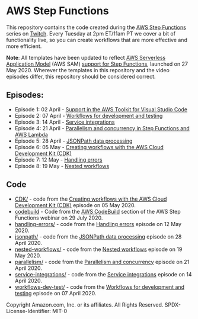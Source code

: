 # AWS Step Functions

This repository contains the code created during the [AWS Step Functions][step-functions] series on [Twitch][twitch]. Every Tuesday at 2pm ET/11am PT we cover a bit of functionality live, so you can create workflows that are more effective and more efficient.

**Note**: All templates have been updated to reflect [AWS Serverless Application Model][sam] (AWS SAM) [support for Step Functions][sam-step-functions-support], launched on 27 May 2020. Wherever the templates in this repository and the video episodes differ, this repository should be considered correct.

## Episodes:

* Episode 1: 02 April - [Support in the AWS Toolkit for Visual Studio Code][toolkit-support]
* Episode 2: 07 April - [Workflows for development and testing][workflows]
* Episode 3: 14 April - [Service integrations][service-integrations]
* Episode 4: 21 April - [Parallelism and concurrency in Step Functions and AWS Lambda][parallelism-concurrency]
* Episode 5: 28 April - [JSONPath data processing][jsonpath]
* Episode 6: 05 May - [Creating workflows with the AWS Cloud Development Kit (CDK)][cdk]
* Episode 7: 12 May - [Handling errors][handling-errors]
* Episode 8: 19 May - [Nested workflows][nested-workflows]

## Code

* [CDK/](CDK) - code from the [Creating workflows with the AWS Cloud Development Kit (CDK)][cdk] episode on 05 May 2020.
* [codebuild](codebuild) - Code from the [AWS CodeBuild][codebuild] section of the AWS Step Functions webinar on 29 July 2020.
* [handling-errors/](handling-errors) - code from the [Handling errors][handling-errors] episode on 12 May 2020.
* [jsonpath/](jsonpath) - code from the [JSONPath data processing][jsonpath] episode on 28 April 2020.
* [nested-workflows/](nested-workflows) - code from the [Nested workflows][nested-workflows] episode on 19 May 2020.
* [parallelism/](parallelism) - code from the [Parallelism and concurrency][parallelism-concurrency] episode on 21 April 2020.
* [service-integrations/](service-integrations) - code from the [Service integrations][service-integrations] episode on 14 April 2020.
* [workflows-dev-test/](workflows-dev-test) - code from the [Workflows for development and testing][workflows] episode on 07 April 2020.

Copyright Amazon.com, Inc. or its affiliates. All Rights Reserved.
SPDX-License-Identifier: MIT-0

[iam]: https://aws.amazon.com/iam/
[sam]: https://aws.amazon.com/serverless/sam/
[sam-step-functions-support]: https://aws.amazon.com/blogs/compute/simplifying-application-orchestration-with-aws-step-functions-and-aws-sam/
[step-functions]: https://aws.amazon.com/step-functions/
[twitch]: https://twitch.tv/aws/

[cdk]: https://youtu.be/T9iehMn5xHw
[codebuild]: https://youtu.be/PYeV83rQhGk?t=1170
[handling-errors]: https://youtu.be/PyClhjMVGY8
[jsonpath]: https://youtu.be/QpZ6IdKvOdw
[nested-workflows]: https://youtu.be/FmLdqQMQHFs
[parallelism-concurrency]: https://youtu.be/At5mw8T2riY
[service-integrations]: https://youtu.be/01IL3_pG3KQ
[toolkit-support]: https://youtu.be/1RJtCKpdELQ
[workflows]: https://youtu.be/X79vSGi3qGU
